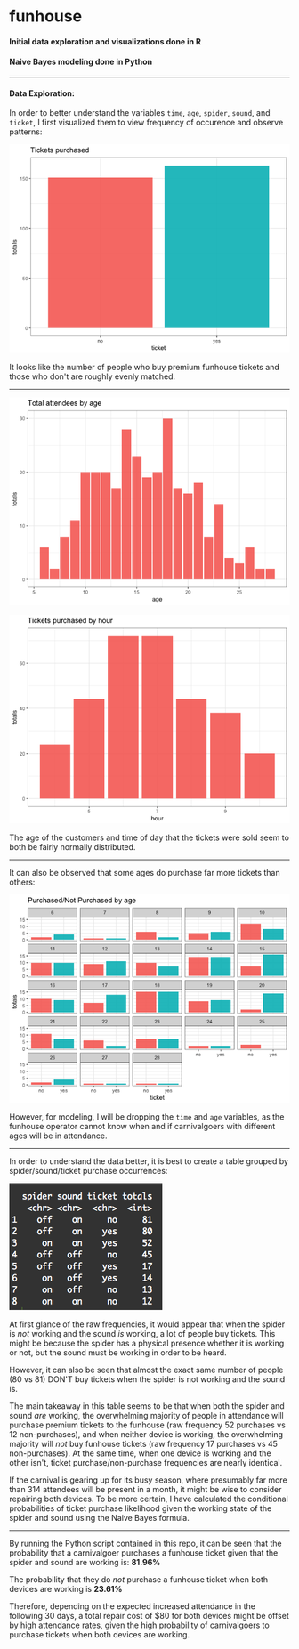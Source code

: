 # funhouse

#### Initial data exploration and visualizations done in R
#### Naive Bayes modeling done in Python

-------------------------------------------

#### Data Exploration:

In order to better understand the variables `time`, `age`, `spider`, `sound`, and `ticket`, I first visualized them to view frequency of occurence and observe patterns: 

![](/images/tixPlot.png)

It looks like the number of people who buy premium funhouse tickets and those who don't are roughly evenly matched. 

-------------------------------------------

![](/images/agePlot.png)

![](/images/hourPlot.png)

The age of the customers and time of day that the tickets were sold seem to both be fairly normally distributed.

-------------------------------------------

It can also be observed that some ages do purchase far more tickets than others:

![](/images/ageTixPlot.png)

However, for modeling, I will be dropping the `time` and `age` variables, as the funhouse operator cannot know when and if carnivalgoers with different ages will be in attendance. 

-------------------------------------------

In order to understand the data better, it is best to create a table grouped by spider/sound/ticket purchase occurrences:

![](/images/tableSpiderSoundTicket.png)

At first glance of the raw frequencies, it would appear that when the spider is *not* working and the sound *is* working, a lot of people buy tickets. This might be because the spider has a physical presence whether it is working or not, but the sound must be working in order to be heard. 

However, it can also be seen that almost the exact same number of people (80 vs 81) DON'T buy tickets when the spider is not working and the sound is. 

The main takeaway in this table seems to be that when both the spider and sound *are* working, the overwhelming majority of people in attendance will purchase premium tickets to the funhouse (raw frequency 52 purchases vs 12 non-purchases), and when neither device is working, the overwhelming majority will *not* buy funhouse tickets (raw frequency 17 purchases vs 45 non-purchases). At the same time, when one device is working and the other isn't, ticket purchase/non-purchase frequencies are nearly identical.

If the carnival is gearing up for its busy season, where presumably far more than 314 attendees will be present in a month, it might be wise to consider repairing both devices. To be more certain, I have calculated the conditional probabilities of ticket purchase likelihood given the working state of the spider and sound using the Naive Bayes formula.

-------------------------------------------

By running the Python script contained in this repo, it can be seen that the probability that a carnivalgoer purchases a funhouse ticket given that the spider and sound are working is: **81.96%**

The probability that they do *not* purchase a funhouse ticket when both devices are working is **23.61%**

Therefore, depending on the expected increased attendance in the following 30 days, a total repair cost of $80 for both devices might be offset by high attendance rates, given the high probability of carnivalgoers to purchase tickets when both devices are working.
